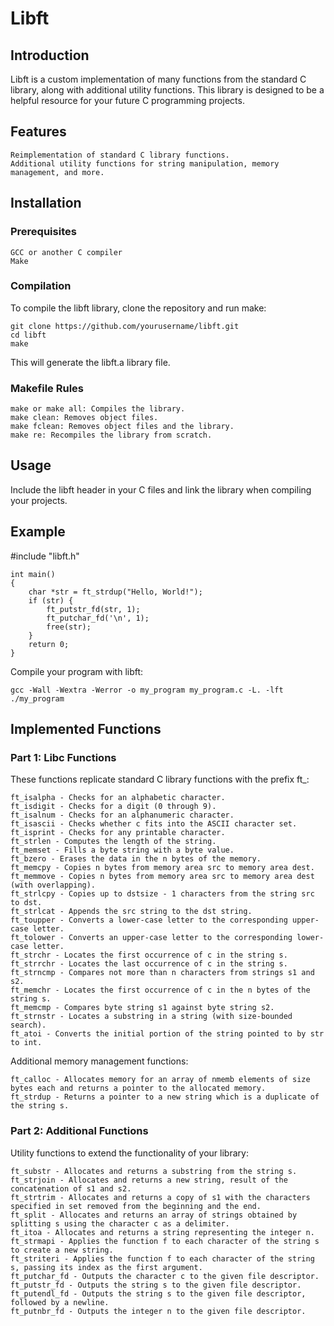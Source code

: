 # Libft


## Introduction

Libft is a custom implementation of many functions from the standard C library, along with additional utility functions. This library is designed to be a helpful resource for your future C programming projects.

## Features

    Reimplementation of standard C library functions.
    Additional utility functions for string manipulation, memory management, and more.

## Installation

### Prerequisites

    GCC or another C compiler
    Make

### Compilation

To compile the libft library, clone the repository and run make:

    git clone https://github.com/yourusername/libft.git
    cd libft
    make

This will generate the libft.a library file.

### Makefile Rules

    make or make all: Compiles the library.
    make clean: Removes object files.
    make fclean: Removes object files and the library.
    make re: Recompiles the library from scratch.

## Usage

Include the libft header in your C files and link the library when compiling your projects.

## Example

#include "libft.h"

    int main() 
    {
        char *str = ft_strdup("Hello, World!");
        if (str) {
            ft_putstr_fd(str, 1);
            ft_putchar_fd('\n', 1);
            free(str);
        }
        return 0;
    }

Compile your program with libft:

    gcc -Wall -Wextra -Werror -o my_program my_program.c -L. -lft
    ./my_program

## Implemented Functions

### Part 1: Libc Functions

These functions replicate standard C library functions with the prefix ft_:

    ft_isalpha - Checks for an alphabetic character.
    ft_isdigit - Checks for a digit (0 through 9).
    ft_isalnum - Checks for an alphanumeric character.
    ft_isascii - Checks whether c fits into the ASCII character set.
    ft_isprint - Checks for any printable character.
    ft_strlen - Computes the length of the string.
    ft_memset - Fills a byte string with a byte value.
    ft_bzero - Erases the data in the n bytes of the memory.
    ft_memcpy - Copies n bytes from memory area src to memory area dest.
    ft_memmove - Copies n bytes from memory area src to memory area dest (with overlapping).
    ft_strlcpy - Copies up to dstsize - 1 characters from the string src to dst.
    ft_strlcat - Appends the src string to the dst string.
    ft_toupper - Converts a lower-case letter to the corresponding upper-case letter.
    ft_tolower - Converts an upper-case letter to the corresponding lower-case letter.
    ft_strchr - Locates the first occurrence of c in the string s.
    ft_strrchr - Locates the last occurrence of c in the string s.
    ft_strncmp - Compares not more than n characters from strings s1 and s2.
    ft_memchr - Locates the first occurrence of c in the n bytes of the string s.
    ft_memcmp - Compares byte string s1 against byte string s2.
    ft_strnstr - Locates a substring in a string (with size-bounded search).
    ft_atoi - Converts the initial portion of the string pointed to by str to int.

Additional memory management functions:

    ft_calloc - Allocates memory for an array of nmemb elements of size bytes each and returns a pointer to the allocated memory.
    ft_strdup - Returns a pointer to a new string which is a duplicate of the string s.

### Part 2: Additional Functions

Utility functions to extend the functionality of your library:

    ft_substr - Allocates and returns a substring from the string s.
    ft_strjoin - Allocates and returns a new string, result of the concatenation of s1 and s2.
    ft_strtrim - Allocates and returns a copy of s1 with the characters specified in set removed from the beginning and the end.
    ft_split - Allocates and returns an array of strings obtained by splitting s using the character c as a delimiter.
    ft_itoa - Allocates and returns a string representing the integer n.
    ft_strmapi - Applies the function f to each character of the string s to create a new string.
    ft_striteri - Applies the function f to each character of the string s, passing its index as the first argument.
    ft_putchar_fd - Outputs the character c to the given file descriptor.
    ft_putstr_fd - Outputs the string s to the given file descriptor.
    ft_putendl_fd - Outputs the string s to the given file descriptor, followed by a newline.
    ft_putnbr_fd - Outputs the integer n to the given file descriptor.
